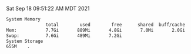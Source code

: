 Sat Sep 18 09:51:22 AM MDT 2021
```bash
System Memory
               total        used        free      shared  buff/cache   available
Mem:           7.7Gi       889Mi       4.8Gi       7.0Mi       2.0Gi       6.5Gi
Swap:          7.6Gi       489Mi       7.2Gi
System Storage
655M	.
```
